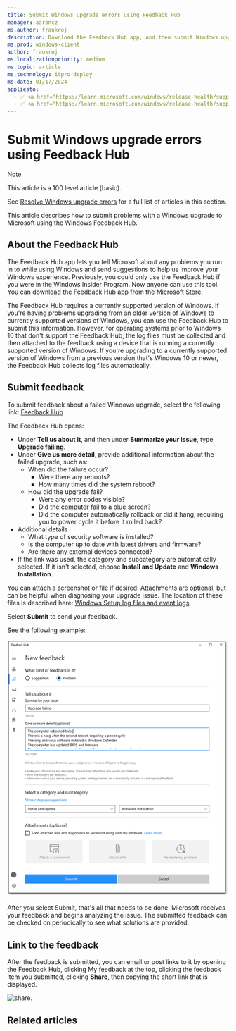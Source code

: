 ```yaml
---
title: Submit Windows upgrade errors using Feedback Hub
manager: aaroncz
ms.author: frankroj
description: Download the Feedback Hub app, and then submit Windows upgrade errors for diagnosis using feedback hub.
ms.prod: windows-client
author: frankroj
ms.localizationpriority: medium
ms.topic: article
ms.technology: itpro-deploy
ms.date: 01/17/2024
appliesto:
  - ✅ <a href="https://learn.microsoft.com/windows/release-health/supported-versions-windows-client" target="_blank">Windows 11</a>
  - ✅ <a href="https://learn.microsoft.com/windows/release-health/supported-versions-windows-client" target="_blank">Windows 10</a>
---
```


# Submit Windows upgrade errors using Feedback Hub

> [!NOTE]
>
> This article is a 100 level article (basic).
>
> See [Resolve Windows upgrade errors](resolve-windows-upgrade-errors.md) for a full list of articles in this section.

This article describes how to submit problems with a Windows upgrade to Microsoft using the Windows Feedback Hub.

## About the Feedback Hub

The Feedback Hub app lets you tell Microsoft about any problems you run in to while using Windows and send suggestions to help us improve your Windows experience. Previously, you could only use the Feedback Hub if you were in the Windows Insider Program. Now anyone can use this tool.  You can download the Feedback Hub app from the [Microsoft Store](https://www.microsoft.com/store/p/feedback-hub/9nblggh4r32n?SilentAuth=1&wa=wsignin1.0).

The Feedback Hub requires a currently supported version of Windows. If you're having problems upgrading from an older version of Windows to currently supported versions of Windows, you can use the Feedback Hub to submit this information. However, for operating systems prior to Windows 10 that don't support the Feedback Hub, the log files must be collected and then attached to the feedback using a device that is running a currently supported version of Windows. If you're upgrading to a currently supported version of Windows from a previous version that's Windows 10 or newer, the Feedback Hub collects log files automatically.

## Submit feedback

To submit feedback about a failed Windows upgrade, select the following link: [Feedback Hub](feedback-hub://?referrer=resolveUpgradeErrorsPage&tabid=2&contextid=81&newFeedback=true&feedbackType=2&topic=submit-errors.md)

The Feedback Hub opens:

- Under **Tell us about it**, and then under **Summarize your issue**, type **Upgrade failing**.
- Under **Give us more detail**, provide additional information about the failed upgrade, such as:
  - When did the failure occur?
    - Were there any reboots?
    - How many times did the system reboot?
  - How did the upgrade fail?
    - Were any error codes visible?
    - Did the computer fail to a blue screen?
    - Did the computer automatically rollback or did it hang, requiring you to power cycle it before it rolled back?
- Additional details
  - What type of security software is installed?
  - Is the computer up to date with latest drivers and firmware?
  - Are there any external devices connected?
- If the link was used, the category and subcategory are automatically selected. If it isn't selected, choose **Install and Update** and **Windows Installation**.

You can attach a screenshot or file if desired. Attachments are optional, but can be helpful when diagnosing your upgrade issue. The location of these files is described here: [Windows Setup log files and event logs](/windows-hardware/manufacture/desktop/windows-setup-log-files-and-event-logs).

Select **Submit** to send your feedback.

See the following example:

![feedback example.](../images/feedback.png)

After you select Submit, that's all that needs to be done. Microsoft receives your feedback and begins analyzing the issue. The submitted feedback can be checked on periodically to see what solutions are provided.

## Link to the feedback

After the feedback is submitted, you can email or post links to it by opening the Feedback Hub, clicking My feedback at the top, clicking the feedback item you submitted, clicking **Share**, then copying the short link that is displayed.

![share.](../images/share.jpg)

## Related articles
